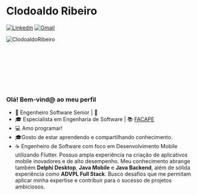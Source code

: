 # Clodoaldo Ribeiro

[![Linkedin](https://img.shields.io/badge/LinkedIn-blue?style=for-the-badge&logo=Linkedin)](https://www.linkedin.com/in/clodoaldo-ribeiro-2a3049a6/)
[![Gmail](https://img.shields.io/badge/-Gmail-c14438?style=for-the-badge&logo=Gmail&logoColor=white&link=mailto:clodoribeiro38@gmail.com)](mailto:clodoribeiro38@gmail.com)

<p><img align="left" src="https://github-readme-stats.vercel.app/api/top-langs/?username=ClodoaldoRibeiro&layout=compact&hide=html" alt="ClodoaldoRibeiro" /></p>
<br /><br /><br /><br /><br /><br /><br /><br />



### Olá! Bem-vind@ ao meu perfil

- 👷 Engenheiro Software Senior | 🏤 
- 🎓 Especialista em Engenharia de Software | 📚 [FACAPE](http://www.facape.br/)
- 💻 Amo programar!
- 🎓Gosto de estar aprendendo e compartilhando conhecimento.
- ☕ Engenheiro de Software com foco em Desenvolvimento Mobile utilizando Flutter. Possuo ampla experiência na criação de aplicativos mobile inovadores e de alto desempenho. Meu conhecimento abrange também **Delphi Desktop**, **Java Mobile** e **Java Backend**, além de sólida experiência como **ADVPL Full Stack**. Busco desafios que me permitam aplicar minha expertise e contribuir para o sucesso de projetos ambiciosos.

